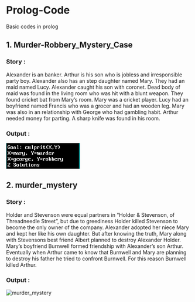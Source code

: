 # Prolog-Code
Basic codes in prolog

## 1. Murder-Robbery_Mystery_Case
### Story : 
Alexander  is an banker. Arthur is his son who is jobless and irresponsible party boy. Alexander also has an step daughter named Mary. They had an maid named Lucy. Alexander caught his son with coronet. Dead body of maid was found in the living room who was hit with a blunt weapon. They found cricket bat from Mary’s room. Mary was a cricket player. Lucy had an boyfriend named Francis who was a grocer and had an wooden leg. Mary was also in an relationship with George who had gambling habit. Arthur needed money for parting. A sharp knife was found in his room. 
### Output :
![Murder-Robbery_Mystery_Case](https://github.com/Ye11ow-Flash/Prolog-Code/blob/master/Output/Output_Murder-Robbery_Mystery_Case.PNG)


## 2. murder_mystery
### Story : 
Holder and Stevenson were equal partners in “Holder & Stevenson, of Threadneedle Street”, but due to greediness Holder killed Stevenson to become the only owner of the company. Alexander adopted her niece Mary and kept her like his own daughter. But after knowing the truth, Mary along with Stevensons best friend Albert  planned to destroy Alexander Holder. 
Mary’s boyfriend Burnwell formed friendship with Alexander’s son Arthur. Eventually when Arthur came to know that Burnwell and Mary are planning to destroy his father he tried to confront Burnwell. For this reason Burnwell killed Arthur.
### Output :
![murder_mystery](https://github.com/kaushal18/Prolog-Code/blob/master/Output/output_murder_mystery.png)
